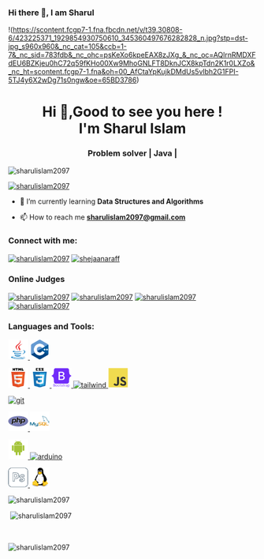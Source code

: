 ### Hi there 👋, I am Sharul

!(https://scontent.fcgp7-1.fna.fbcdn.net/v/t39.30808-6/423225371_1929854930750610_345360497676282828_n.jpg?stp=dst-jpg_s960x960&_nc_cat=105&ccb=1-7&_nc_sid=783fdb&_nc_ohc=psKeXo6kpeEAX8zJXg_&_nc_oc=AQlrnRMDXFdEU6BZKjeu0hC72q59fKHo00Xw9MhoGNLFT8DknJCX8kpTdn2K1r0LXZo&_nc_ht=scontent.fcgp7-1.fna&oh=00_AfCtaYpKujkDMdUs5vlbh2G1FPI-5TJ4y6X2wDg71s0ngw&oe=65BD3786)

<h1 align="center">Hi 👋,Good to see you here ! <br>I'm Sharul Islam</h1>
<h3 align="center">Problem solver | Java |</h3>

<p align="left"> <img src="https://komarev.com/ghpvc/?username=sharulislam2097&label=Profile%20views&color=0e75b6&style=flat" alt="sharulislam2097" /> </p>

<p align="left"> <a href="https://github.com/ryo-ma/github-profile-trophy"><img src="https://github-profile-trophy.vercel.app/?username=sharulislam2097" alt="sharulislam2097" /></a> </p>

- 🌱 I’m currently learning **Data Structures and Algorithms**

- 📫 How to reach me **sharulislam2097@gmail.com**

<h3 align="left">Connect with me:</h3>
<p align="left">
<a href="https://linkedin.com/in/sharulislam2097" target="blank"><img align="center" src="https://raw.githubusercontent.com/rahuldkjain/github-profile-readme-generator/master/src/images/icons/Social/linked-in-alt.svg" alt="sharulislam2097" height="30" width="40" /></a> <a href="https://fb.com/shejaanaraff" target="blank"><img align="center" src="https://raw.githubusercontent.com/rahuldkjain/github-profile-readme-generator/master/src/images/icons/Social/facebook.svg" alt="shejaanaraff" height="30" width="40" /></a>

<h3 align="left">Online Judges </h3>
<a href="https://www.hackerrank.com/sharulislam2097" target="blank"><img align="center" src="https://raw.githubusercontent.com/rahuldkjain/github-profile-readme-generator/master/src/images/icons/Social/hackerrank.svg" alt="sharulislam2097" height="30" width="40" /></a>
<a href="https://codeforces.com/profile/sharulislam2097" target="blank"><img align="center" src="https://raw.githubusercontent.com/rahuldkjain/github-profile-readme-generator/master/src/images/icons/Social/codeforces.svg" alt="sharulislam2097" height="30" width="40" /></a>
<a href="https://www.leetcode.com/sharulislam2097" target="blank"><img align="center" src="https://raw.githubusercontent.com/rahuldkjain/github-profile-readme-generator/master/src/images/icons/Social/leet-code.svg" alt="sharulislam2097" height="30" width="40" /></a>
<a href="https://auth.geeksforgeeks.org/user/sharulislam2097" target="blank"><img align="center" src="https://raw.githubusercontent.com/rahuldkjain/github-profile-readme-generator/master/src/images/icons/Social/geeks-for-geeks.svg" alt="sharulislam2097" height="30" width="40" /></a>
</p>

<h3 align="left">Languages and Tools:</h3>
<p align="left"> <a href="https://www.java.com" target="_blank" rel="noreferrer"> <img src="https://raw.githubusercontent.com/devicons/devicon/master/icons/java/java-original.svg" alt="java" width="40" height="40"/> </a><a href="https://www.w3schools.com/cpp/" target="_blank" rel="noreferrer"> <img src="https://raw.githubusercontent.com/devicons/devicon/master/icons/cplusplus/cplusplus-original.svg" alt="cplusplus" width="40" height="40"/> </a>

  <a href="https://www.w3.org/html/" target="_blank" rel="noreferrer"> <img src="https://raw.githubusercontent.com/devicons/devicon/master/icons/html5/html5-original-wordmark.svg" alt="html5" width="40" height="40"/> </a> <a href="https://www.w3schools.com/css/" target="_blank" rel="noreferrer"> <img src="https://raw.githubusercontent.com/devicons/devicon/master/icons/css3/css3-original-wordmark.svg" alt="css3" width="40" height="40"/> </a> <a href="https://getbootstrap.com" target="_blank" rel="noreferrer"> <img src="https://raw.githubusercontent.com/devicons/devicon/master/icons/bootstrap/bootstrap-plain-wordmark.svg" alt="bootstrap" width="40" height="40"/> </a> <a href="https://tailwindcss.com/" target="_blank" rel="noreferrer"> <img src="https://www.vectorlogo.zone/logos/tailwindcss/tailwindcss-icon.svg" alt="tailwind" width="40" height="40"/> </a> <a href="https://developer.mozilla.org/en-US/docs/Web/JavaScript" target="_blank" rel="noreferrer"> <img src="https://raw.githubusercontent.com/devicons/devicon/master/icons/javascript/javascript-original.svg" alt="javascript" width="40" height="40"/> </a> 
  


  <a href="https://git-scm.com/" target="_blank" rel="noreferrer"> <img src="https://www.vectorlogo.zone/logos/git-scm/git-scm-icon.svg" alt="git" width="40" height="40"/> </a>
 

  
  
  <a href="https://www.php.net" target="_blank" rel="noreferrer"> <img src="https://raw.githubusercontent.com/devicons/devicon/master/icons/php/php-original.svg" alt="php" width="40" height="40"/> </a> <a href="https://www.mysql.com/" target="_blank" rel="noreferrer"> <img src="https://raw.githubusercontent.com/devicons/devicon/master/icons/mysql/mysql-original-wordmark.svg" alt="mysql" width="40" height="40"/> </a> 
  
 <a href="https://developer.android.com" target="_blank" rel="noreferrer"> <img src="https://raw.githubusercontent.com/devicons/devicon/master/icons/android/android-original-wordmark.svg" alt="android" width="40" height="40"/> </a> <a href="https://www.arduino.cc/" target="_blank" rel="noreferrer"> <img src="https://cdn.worldvectorlogo.com/logos/arduino-1.svg" alt="arduino" width="40" height="40"/> </a> 

  <a href="https://www.photoshop.com/en" target="_blank" rel="noreferrer"> <img src="https://raw.githubusercontent.com/devicons/devicon/master/icons/photoshop/photoshop-line.svg" alt="photoshop" width="40" height="40"/> </a> <a href="https://www.linux.org/" target="_blank" rel="noreferrer"> <img src="https://raw.githubusercontent.com/devicons/devicon/master/icons/linux/linux-original.svg" alt="linux" width="40" height="40"/> </a>
</p>



<p><img align="left" src="https://github-readme-stats.vercel.app/api/top-langs?username=sharulislam2097&show_icons=true&locale=en&layout=compact" alt="sharulislam2097" /></p> <br>

<p>&nbsp;<img align="center" src="https://github-readme-stats.vercel.app/api?username=sharulislam2097&show_icons=true&locale=en" alt="sharulislam2097" /></p> <br>

<p><img align="center" src="https://github-readme-streak-stats.herokuapp.com/?user=sharulislam2097&" alt="sharulislam2097" /></p>

